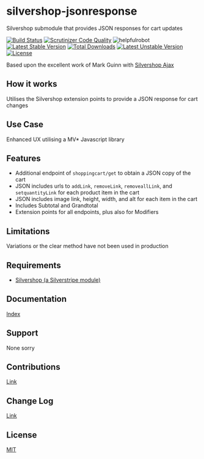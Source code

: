 # silvershop-jsonresponse
Silvershop submodule that provides JSON responses for cart updates

[![Build Status](https://travis-ci.org/AntonyThorpe/silvershop-jsonresponse.svg?branch=master)](https://travis-ci.org/AntonyThorpe/silvershop-jsonresponse)
[![Scrutinizer Code Quality](https://scrutinizer-ci.com/g/AntonyThorpe/silvershop-jsonresponse/badges/quality-score.png?b=master)](https://scrutinizer-ci.com/g/AntonyThorpe/silvershop-jsonresponse/?branch=master)
![helpfulrobot](https://helpfulrobot.io/antonythorpe/silvershop-jsonresponse/badge)
[![Latest Stable Version](https://poser.pugx.org/antonythorpe/silvershop-jsonresponse/v/stable)](https://packagist.org/packages/antonythorpe/silvershop-jsonresponse)
[![Total Downloads](https://poser.pugx.org/antonythorpe/silvershop-jsonresponse/downloads)](https://packagist.org/packages/antonythorpe/silvershop-jsonresponse)
[![Latest Unstable Version](https://poser.pugx.org/antonythorpe/silvershop-jsonresponse/v/unstable)](https://packagist.org/packages/antonythorpe/silvershop-jsonresponse)
[![License](https://poser.pugx.org/antonythorpe/silvershop-jsonresponse/license)](https://packagist.org/packages/antonythorpe/silvershop-jsonresponse)

Based upon the excellent work of Mark Guinn with [Silvershop Ajax](https://github.com/markguinn/silverstripe-shop-ajax/blob/master/README.md)

## How it works
Utilises the Silvershop extension points to provide a JSON response for cart changes

## Use Case
Enhanced UX utilising a MV* Javascript library

## Features
* Additional endpoint of `shoppingcart/get` to obtain a JSON copy of the cart
* JSON includes urls to `addLink`, `removeLink`, `removeallLink`, and `setquantityLink` for each product item in the cart
* JSON includes image link, height, width, and alt for each item in the cart
* Includes Subtotal and Grandtotal
* Extension points for all endpoints, plus also for Modifiers

## Limitations
Variations or the clear method have not been used in production

## Requirements
* [Silvershop (a Silverstripe module)](https://github.com/silvershop/silvershop-core)

## Documentation
[Index](/docs/en/index.md)

## Support
None sorry

## Contributions
[Link](contributing.md)

## Change Log
[Link](changelog.md)

## License
[MIT](LICENSE)

